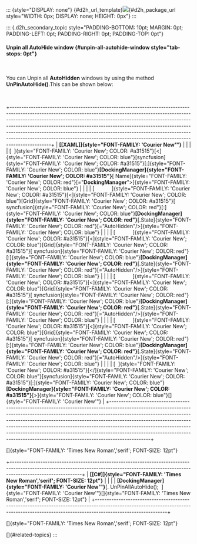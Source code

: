 ::: {style="DISPLAY: none"}
[](ms-xhelp:///?Id=d2h_url_template){#d2h_url_template}![](!package_url!){#d2h_package_url style="WIDTH: 0px; DISPLAY: none; HEIGHT: 0px"}
:::

::: {.d2h_secondary_topic style="PADDING-BOTTOM: 10pt; MARGIN: 0pt; PADDING-LEFT: 0pt; PADDING-RIGHT: 0pt; PADDING-TOP: 0pt"}
#### Unpin all AutoHide window {#unpin-all-autohide-window style="tab-stops: 0pt"}

 

You can Unpin all **AutoHidden** windows by using the method **UnPinAutoHide()**.This can be shown below:

 

+-----------------------------------------------------------------------------------------------------------------------------------------------------------------------------------------------------------------------------------------------------------------------------------------------------------------------------------------------------------------------------------------------------------------------------------------------------------------------------------------------------+
| **[\[XAML\]]{style="FONT-FAMILY: 'Courier New'"}**                                                                                                                                                                                                                                                                                                                                                                                                                                                  |
|                                                                                                                                                                                                                                                                                                                                                                                                                                                                                                     |
| [  ]{style="FONT-FAMILY: 'Courier New'; COLOR: #a31515"}[\<]{style="FONT-FAMILY: 'Courier New'; COLOR: blue"}[syncfusion]{style="FONT-FAMILY: 'Courier New'; COLOR: #a31515"}[:]{style="FONT-FAMILY: 'Courier New'; COLOR: blue"}**[DockingManager]{style="FONT-FAMILY: 'Courier New'; COLOR: #a31515"}**[ Name]{style="FONT-FAMILY: 'Courier New'; COLOR: red"}[=\"**DockingManager**\"\>]{style="FONT-FAMILY: 'Courier New'; COLOR: blue"}                                                        |
|                                                                                                                                                                                                                                                                                                                                                                                                                                                                                                     |
| [            ]{style="FONT-FAMILY: 'Courier New'; COLOR: #a31515"}[\<]{style="FONT-FAMILY: 'Courier New'; COLOR: blue"}[Grid]{style="FONT-FAMILY: 'Courier New'; COLOR: #a31515"}[ syncfusion]{style="FONT-FAMILY: 'Courier New'; COLOR: red"}[:]{style="FONT-FAMILY: 'Courier New'; COLOR: blue"}**[DockingManager]{style="FONT-FAMILY: 'Courier New'; COLOR: red"}**[.State]{style="FONT-FAMILY: 'Courier New'; COLOR: red"}[=\"AutoHidden\"/\>]{style="FONT-FAMILY: 'Courier New'; COLOR: blue"} |
|                                                                                                                                                                                                                                                                                                                                                                                                                                                                                                     |
| [            ]{style="FONT-FAMILY: 'Courier New'; COLOR: #a31515"}[\<]{style="FONT-FAMILY: 'Courier New'; COLOR: blue"}[Grid]{style="FONT-FAMILY: 'Courier New'; COLOR: #a31515"}[ syncfusion]{style="FONT-FAMILY: 'Courier New'; COLOR: red"}[:]{style="FONT-FAMILY: 'Courier New'; COLOR: blue"}**[DockingManager]{style="FONT-FAMILY: 'Courier New'; COLOR: red"}**[.State]{style="FONT-FAMILY: 'Courier New'; COLOR: red"}[=\"AutoHidden\"/\>]{style="FONT-FAMILY: 'Courier New'; COLOR: blue"} |
|                                                                                                                                                                                                                                                                                                                                                                                                                                                                                                     |
| [            ]{style="FONT-FAMILY: 'Courier New'; COLOR: #a31515"}[\<]{style="FONT-FAMILY: 'Courier New'; COLOR: blue"}[Grid]{style="FONT-FAMILY: 'Courier New'; COLOR: #a31515"}[ syncfusion]{style="FONT-FAMILY: 'Courier New'; COLOR: red"}[:]{style="FONT-FAMILY: 'Courier New'; COLOR: blue"}**[DockingManager]{style="FONT-FAMILY: 'Courier New'; COLOR: red"}**[.State]{style="FONT-FAMILY: 'Courier New'; COLOR: red"}[=\"AutoHidden\"/\>]{style="FONT-FAMILY: 'Courier New'; COLOR: blue"} |
|                                                                                                                                                                                                                                                                                                                                                                                                                                                                                                     |
| [            ]{style="FONT-FAMILY: 'Courier New'; COLOR: #a31515"}[\<]{style="FONT-FAMILY: 'Courier New'; COLOR: blue"}[Grid]{style="FONT-FAMILY: 'Courier New'; COLOR: #a31515"}[ syncfusion]{style="FONT-FAMILY: 'Courier New'; COLOR: red"}[:]{style="FONT-FAMILY: 'Courier New'; COLOR: blue"}**[DockingManager]{style="FONT-FAMILY: 'Courier New'; COLOR: red"}**[.State]{style="FONT-FAMILY: 'Courier New'; COLOR: red"}[=\"AutoHidden\"/\>]{style="FONT-FAMILY: 'Courier New'; COLOR: blue"} |
|                                                                                                                                                                                                                                                                                                                                                                                                                                                                                                     |
| [  ]{style="FONT-FAMILY: 'Courier New'; COLOR: #a31515"}[\</]{style="FONT-FAMILY: 'Courier New'; COLOR: blue"}[syncfusion]{style="FONT-FAMILY: 'Courier New'; COLOR: #a31515"}[:]{style="FONT-FAMILY: 'Courier New'; COLOR: blue"}**[DockingManager]{style="FONT-FAMILY: 'Courier New'; COLOR: #a31515"}**[\>]{style="FONT-FAMILY: 'Courier New'; COLOR: blue"}[]{style="FONT-FAMILY: 'Courier New'"}                                                                                               |
+-----------------------------------------------------------------------------------------------------------------------------------------------------------------------------------------------------------------------------------------------------------------------------------------------------------------------------------------------------------------------------------------------------------------------------------------------------------------------------------------------------+

[]{style="FONT-FAMILY: 'Times New Roman','serif'; FONT-SIZE: 12pt"} 

+------------------------------------------------------------------------------------------------------------------------------------------------------------------------------------------+
| **[\[C#\]]{style="FONT-FAMILY: 'Times New Roman','serif'; FONT-SIZE: 12pt"}**                                                                                                            |
|                                                                                                                                                                                          |
| **[DockingManager]{style="FONT-FAMILY: 'Courier New'"}**[. UnPinAllAutoHide();  ]{style="FONT-FAMILY: 'Courier New'"}[]{style="FONT-FAMILY: 'Times New Roman','serif'; FONT-SIZE: 12pt"} |
+------------------------------------------------------------------------------------------------------------------------------------------------------------------------------------------+

[]{style="FONT-FAMILY: 'Times New Roman','serif'; FONT-SIZE: 12pt"} 

[]{#related-topics}
:::
